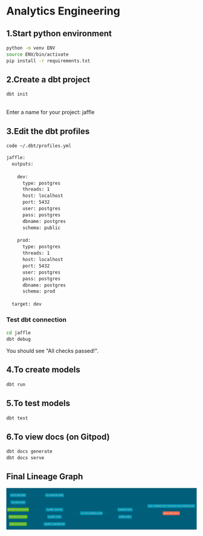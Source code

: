 # Analytics Engineering

## 1.Start python environment

```sh
python -m venv ENV
source ENV/bin/activate
pip install -r requirements.txt
```

## 2.Create a dbt project

```sh
dbt init
```

<br>
Enter a name for your project: jaffle
<br>

## 3.Edit the dbt profiles

```sh
code ~/.dbt/profiles.yml
```

```sh
jaffle:
  outputs:

    dev:
      type: postgres
      threads: 1
      host: localhost
      port: 5432
      user: postgres
      pass: postgres
      dbname: postgres
      schema: public

    prod:
      type: postgres
      threads: 1
      host: localhost
      port: 5432
      user: postgres
      pass: postgres
      dbname: postgres
      schema: prod

  target: dev
```

### Test dbt connection

```sh
cd jaffle
dbt debug
```

You should see "All checks passed!".

## 4.To create models

```sh
dbt run
```

## 5.To test models

```sh
dbt test
```

## 6.To view docs (on Gitpod)

```sh
dbt docs generate
dbt docs serve
```

## Final Lineage Graph

![er](./picture%20ref/Screenshot%202022-11-20%20180213.png)
<br>